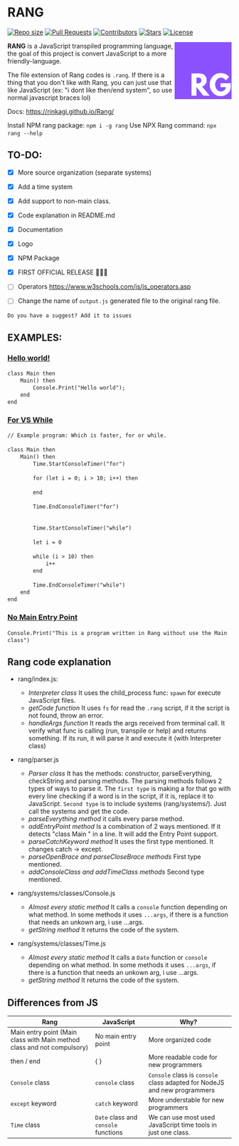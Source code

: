 # RANG
<a href="https://github.com/RinkaGI/Rang" onClick = "return false"><img alt = "Repo size" src = "https://img.shields.io/github/repo-size/RinkaGI/Rang"></a>
<a href="https://github.com/RinkaGI/Rang/pulls"><img alt = "Pull Requests" src = "https://img.shields.io/github/issues-pr/RinkaGI/Rang"></a>
<a href="https://github.com/RinkaGI/Rang/graphs/contributors"><img alt = "Contributors" src = "https://img.shields.io/github/contributors/RinkaGI/Rang"></a>
<a href="https://github.com/RinkaGI/Rangstargazers"><img alt = "Stars" src = "https://img.shields.io/github/stars/RinkaGI/Rang"></a>
<a href="https://github.com/RinkaGI/Rang/blob/main/LICENSE"><img alt = "License" src = "https://img.shields.io/github/license/RinkaGI/Rang"></a>

<img src="./bin/assets/logo.png" alt="Rang logo" align="right" width="128" height="128"/>

**RANG** is a JavaScript transpiled programming language, the goal of this project is convert JavaScript to a more friendly-language.

The file extension of Rang codes is `.rang`.
If there is a thing that you don't like with Rang, you can just use that like JavaScript (ex: "i dont like then/end system", so use normal javascript braces lol)

Docs: https://rinkagi.github.io/Rang/

Install NPM rang package: `npm i -g rang`
Use NPX Rang command: `npx rang --help`

## TO-DO:
- [X] More source organization (separate systems)
- [x] Add a time system
- [X] Add support to non-main class.
- [X] Code explanation in README.md
- [X] Documentation
- [X] Logo
- [X] NPM Package
- [X] FIRST OFFICIAL RELEASE 🎉🎉🎉

- [ ] Operators https://www.w3schools.com/js/js_operators.asp
- [ ] Change the name of `output.js` generated file to the original rang file.

`Do you have a suggest? Add it to issues`

## EXAMPLES:

### [Hello world!](https://www.helloworld.org)
```
class Main then
    Main() then
        Console.Print("Hello world");
    end
end
```

### [For VS While](https://www.w3schools.com/jsref/tryit.asp?filename=tryjsref_console_time3)
```
// Example program: Which is faster, for or while.

class Main then
    Main() then
        Time.StartConsoleTimer("for")

        for (let i = 0; i > 10; i++) then

        end

        Time.EndConsoleTimer("for")


        Time.StartConsoleTimer("while")

        let i = 0

        while (i > 10) then
            i++
        end

        Time.EndConsoleTimer("while")
    end
end
```

### [No Main Entry Point](https://github.com/RinkaGI/Rang/blob/main/example/NoEntryPoint.rang)
```
Console.Print("This is a program written in Rang without use the Main class")
```

## Rang code explanation
- rang/index.js:
  - *Interpreter class* It uses the child_process func: `spawn` for execute JavaScript files.
  - *getCode function*  It uses `fs` for read the `.rang` script, if it the script is not found, throw an error.
  - *handleArgs function* It reads the args received from terminal call. It verify what func is calling (run, transpile or help) and returns something. If its run, it will parse it and execute it (with Interpreter class)
  
- rang/parser.js
  - *Parser class* It has the methods: constructor, parseEverything, checkString and parsing methods. The parsing methods follows 2 types of ways to parse it. The `first type` is making a for that go with every line checking if a word is in the script, if it is, replace it to JavaScript. `Second type` is to include systems (rang/systems/). Just call the systems and get the code.
  - *parseEverything method* it calls every parse method.
  - *addEntryPoint method* Is a combination of 2 ways mentioned. If it detects "class Main " in a line. It will add the Entry Point support.
  - *parseCatchKeyword method* It uses the first type mentioned. It changes catch -> except.
  - *parseOpenBrace and parseCloseBrace methods* First type mentioned.
  - *addConsoleClass and addTimeClass methods* Second type mentioned.

- rang/systems/classes/Console.js
  - *Almost every static method* It calls a `console` function depending on what method. In some methods it uses `...args`, if there is a function that needs an unkown arg, i use ...args.
  - *getString method* It returns the code of the system.

- rang/systems/classes/Time.js
    - *Almost every static method* It calls a `Date` function or `console` depending on what method. In some methods it uses `...args`, if there is a function that needs an unkown arg, i use ...args.
    - *getString method* It returns the code of the system.


## Differences from JS
| Rang                                                 | JavaScript                           | Why?                                                                      |
|------------------------------------------------------|--------------------------------------|---------------------------------------------------------------------------|
| Main entry point (Main class with Main method class and not compulsory) | No main entry point                  | More organized code                                                       |
| then / end                                           | { }                                  | More readable code for new programmers                                    |
| `Console` class                                      | `console` class                      | `Console` class is `console` class adapted for NodeJS and new programmers |
| `except` keyword                                     | `catch` keyword                      | More understable for new programmers                                      |
| `Time` class                                         | `Date` class and `console` functions | We can use most used JavaScript time tools in just one class.             |
